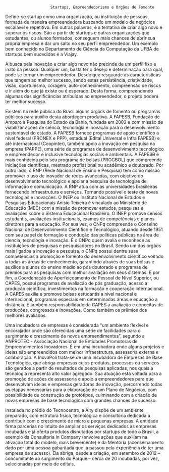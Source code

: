                         Startups, Empreendedorismo e Órgãos de Fomento
                        
  Define-se startup como uma organização, ou instituição de pessoas, formada de maneira
empreendedora buscando um modelo de negócios escalável e repetitivo. Em outras palavras, é a
tentativa de criar algo novo e superar os riscos. São a partir de startups e outras organizações que
estudantes, ou alunos formados, conseguem mais chances de abrir sua própria empresa e dar um
salto no seu perfil empreendedor. Um exemplo bem conhecido no Departamento de Ciência da
Computação da UFBA de startups bem sucedidas é a Viajay.

  A busca pela inovação e criar algo novo não precinde de um perfil fixo e inato da pessoa.
Qualquer um, basta ter o desejo e determinação para qual, pode se tornar um empreendedor.
Desde que resguarde as características que tangem ao melhor sucesso, sendo estas persistência,
criatividade, visão, oportunismo, coragem, auto-conhecimento, compreensão de riscos e ir além
do que já existe ou é esperado. Desta forma, compreendendo algumas das significâncias
atribuídas ao empreendedor, o projeto poderá ter melhor sucesso.

  Existem na rede pública do Brasil alguns órgãos de fomento ou programas públicos para
auxílio desta abordagem produtiva. A FAPESB, Fundação de Amparo à Pesquisa do Estado da
Bahia, fundada em 2002 e com missão de viabilizar ações de ciência, tecnologia e inovação para
o desenvolvimento sustentável do estado. A FAPESB fornece programas de apoio científico a
nível federal (PRONEX e PPP), estadual (Edital Universal e Infra FAPESB) e até internacional
(Coopinter), também apoio a inovação em pesquisa na empresa (PAPPE), uma série de
programas de desenvolvimento tecnologico e empreendedor e inclusive tecnologias sociais e
ambientais. A FAPESB é mais conhecida pelo seu programa de bolsas (PROGBOL) que
compreende iniciações científicas, mestrado profissional ou acadêmico e doutorado. Por outro
lado, o RNP (Rede Nacional de Ensino e Pesquisa) tem como missão promover o uso de inovador
de redes avançadas, com objetivo do desenvolvimento tecnológico e apoiar a pesquisa de
tecnologias de informação e comunicação. A RNP atua com as universidades brasileiras
fornecendo infraestrutura e serviços. Tornando possível o teste de novas tecnologias e inovações.
O INEP ou Instituto Nacional de Estudos e Pesquisas Educacionais Anisio Teixeira é vinculado ao
Ministério de Educação (MEC) com a missão de promover estudos, pesquisas e avaliações sobre
o Sistema Educacional Brasileiro. O INEP promove censos estudantis, avaliações institucionais,
exames de competências e planos diretores para a educação. Por sua vez, o CNPq compreende
o Conselho Nacional de Desenvolvimento Cientifico e Tecnológico, atuando desde 1951 com seu
papel de formação e condução das políticas públicas na área de ciencia, tecnologia e inovação. É
o CNPq quem avalia e reconhece as instituições de pesquisas e pesquisadores no Brasil. Sendo
um dos órgãos mais ligados a inovação e pesquisa, o CNPq possui dentre suas competências a
promoção e fomento do desenvolvimento científico voltado a todas as áreas de conhecimento,
garantindo através de suas bolsas e auxílios a alunos do ensino médio ao pós doutorado e
programas de prêmios para as pesquisas com melhor avaliação em seus sistemas. E por fim, a
Coordenação de Aperfeiçoamento de Pessoal de Nivel Superior, ou CAPES, possui programas de
avaliação de pós graduação, acesso a produção científica, investimentos na formação e
cooperação internacional. A CAPES auxilia e promove bolsas estudantis a nivel nacional e
internacional, programas especiais em determinadas áreas e educação a distância. É também
responsabilidade da CAPES a avaliação e conceitos de produções, congressos e inovações.
Como também os prêmios dos melhores avaliados.

  Uma incubadora de empresas é considerada “um ambiente flexível e encorajador onde são
oferecidas uma série de facilidades para o surgimento e crescimento de novos empreendimentos”,
segundo a ANPROTEC - Associação Nacional de Entidades Promotoras de Empreendimentos
Inovadores. É em uma incubadora onde alguns projetos e ideias são empreendidos com melhor
infraestrutura, assessoria externa e colaboração. A InovaPoli trata-se de uma Incubadora de
Empresas de Base Tecnológica, que abriga empresas cujos produtos, processos ou serviços são
gerados a partir de resultados de pesquisas aplicadas, nos quais a tecnologia representa alto
valor agregado. Sua atuação está voltada para a promoção de ações de assessoria e apoio a
empreendedores para que desenvolvam ideias e empresas geradoras de inovação, percorrendo
todas as etapas necessárias para a elaboração de um Plano de Negócios, com possibilidade de
construção de protótipos, culminando com a criação de novas empresas de base tecnológica com
grandes chances de sucesso.

  Instalada no prédio do Tecnocentro, a Áity dispõe de um ambiente preparado, com
estrutura física, tecnológica e consultoria dedicada a contribuir com o crescimento de micro e
pequenas empresas. A entidade firma parcerias no intuito de ampliar os serviços dedicados às
empresas incubadas e já oferta produtos disputados por startups de todo o Brasil, a exemplo da
Consultoria In Company (envolve ações que auxiliam na ativação total do modelo, mais
brevemente) e da Mentoria (aconselhamento dado por uma pessoa gabaritada que já passou pela
experiência de ter uma empresa de sucesso). Ela abriga, desde a criação, em setembro de 2012 –
concomitante ao surgimento do Parque – cerca de 20 incubadas, por vez, selecionadas por meio
de editais.
